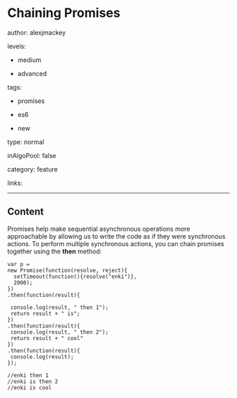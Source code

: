 # Chaining Promises
author: alexjmackey

levels:

  - medium

  - advanced

tags:

  - promises

  - es6

  - new

type: normal

inAlgoPool: false

category: feature

links:

---
## Content

Promises help make sequential asynchronous operations more approachable by allowing us to write the code as if they were synchronous actions. To perform multiple synchronous actions, you can chain promises together using the **then** method:

```
var p =
new Promise(function(resolve, reject){
  setTimeout(function(){resolve("enki")},
  2000);
})
.then(function(result){

 console.log(result, " then 1");
 return result + " is";
})
.then(function(result){
 console.log(result, " then 2");
 return result + " cool"
})
.then(function(result){
 console.log(result);
});

//enki then 1
//enki is then 2
//enki is cool
```
